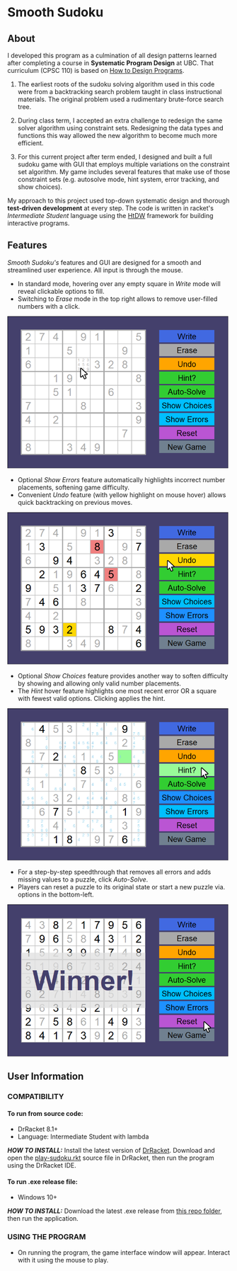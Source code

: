 # Smooth Sudoku
## About
I developed this program as a culmination of all design patterns learned after 
completing a course in **Systematic Program Design** at UBC. That curriculum 
(CPSC 110) is based on [How to Design Programs](http://htdp.org/).

1. The earliest roots of the sudoku solving algorithm used in this code were 
from a backtracking search problem taught in class instructional materials. The 
original problem used a rudimentary brute-force search tree.

2. During class term, I accepted an extra challenge to redesign the same solver 
algorithm using constraint sets. Redesigning the data types and functions this 
way allowed the new algorithm to become much more efficient. 

3. For this current project after term ended, I designed and built a full
sudoku game with GUI that employs multiple variations on the constraint 
set algorithm. My game includes several features that make use of those 
constraint sets (e.g. autosolve mode, hint system, error tracking, and 
show choices).

My approach to this project used top-down systematic design and thorough 
**test-driven development** at every step. The code is written in racket's 
_Intermediate Student_ language using the [HtDW](https://world.cs.brown.edu/) 
framework for building interactive programs.

## Features

_Smooth Sudoku's_ features and GUI are designed for a smooth and streamlined user experience. All input is through the mouse.

- In standard mode, hovering over any empty square in _Write_ mode will reveal clickable options to fill.
- Switching to _Erase_ mode in the top right allows to remove user-filled numbers with a click. 

<img src="promo/image-new-hover-mouse.png" alt="Smooth Sudoku: new game and hover-to-play" title="New Game" width="500"/>

- Optional _Show Errors_ feature automatically highlights incorrect number placements, softening game difficulty.
- Convenient _Undo_ feature (with yellow highlight on mouse hover) allows quick backtracking on previous moves.

<img src="promo/image-errors-undo-mouse.png" alt="Smooth Sudoku: show errors and undo" title="Undo/Show Errors" width="500"/>

- Optional _Show Choices_ feature provides another way to soften difficulty by showing and allowing only valid number placements.
- The _Hint_ hover feature highlights one most recent error OR a square with fewest valid options. Clicking applies the hint.

<img src="promo/image-hint-choices-mouse.png" alt="Smooth Sudoku: hints and show choices" title="Hint/Show Choices" width="500"/>

- For a step-by-step speedthrough that removes all errors and adds missing values to a puzzle, click *Auto-Solve*.
- Players can reset a puzzle to its original state or start a new puzzle via. options in the bottom-left.

<img src="promo/image-winner-mouse.png" alt="Smooth Sudoku: autosolve and win screen" title="Auto-Solve" width="500"/>


## User Information
### COMPATIBILITY
#### To run from source code:
- DrRacket 8.1+
- Language: Intermediate Student with lambda

_**HOW TO INSTALL:**_ Install the latest version of [DrRacket](https://racket-lang.org/). Download and open the [play-sudoku.rkt](/play-sudoku.rkt) source file in DrRacket, then run the program using the DrRacket IDE.

#### To run .exe release file:
- Windows 10+

_**HOW TO INSTALL:**_ Download the latest .exe release from [this repo folder](/play-sudoku/), then run the application.

### USING THE PROGRAM
- On running the program, the game interface window will appear. Interact with it using the mouse to play.
